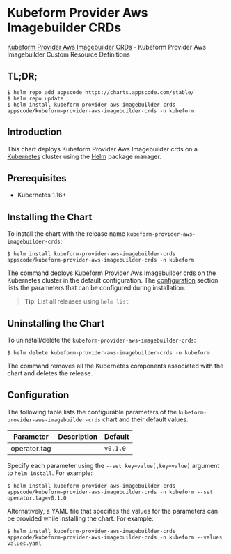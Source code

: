 # Kubeform Provider Aws Imagebuilder CRDs

[Kubeform Provider Aws Imagebuilder CRDs](https://github.com/kubeform) - Kubeform Provider Aws Imagebuilder Custom Resource Definitions

## TL;DR;

```console
$ helm repo add appscode https://charts.appscode.com/stable/
$ helm repo update
$ helm install kubeform-provider-aws-imagebuilder-crds appscode/kubeform-provider-aws-imagebuilder-crds -n kubeform
```

## Introduction

This chart deploys Kubeform Provider Aws Imagebuilder crds on a [Kubernetes](http://kubernetes.io) cluster using the [Helm](https://helm.sh) package manager.

## Prerequisites

- Kubernetes 1.16+

## Installing the Chart

To install the chart with the release name `kubeform-provider-aws-imagebuilder-crds`:

```console
$ helm install kubeform-provider-aws-imagebuilder-crds appscode/kubeform-provider-aws-imagebuilder-crds -n kubeform
```

The command deploys Kubeform Provider Aws Imagebuilder crds on the Kubernetes cluster in the default configuration. The [configuration](#configuration) section lists the parameters that can be configured during installation.

> **Tip**: List all releases using `helm list`

## Uninstalling the Chart

To uninstall/delete the `kubeform-provider-aws-imagebuilder-crds`:

```console
$ helm delete kubeform-provider-aws-imagebuilder-crds -n kubeform
```

The command removes all the Kubernetes components associated with the chart and deletes the release.

## Configuration

The following table lists the configurable parameters of the `kubeform-provider-aws-imagebuilder-crds` chart and their default values.

|  Parameter   | Description | Default  |
|--------------|-------------|----------|
| operator.tag |             | `v0.1.0` |


Specify each parameter using the `--set key=value[,key=value]` argument to `helm install`. For example:

```console
$ helm install kubeform-provider-aws-imagebuilder-crds appscode/kubeform-provider-aws-imagebuilder-crds -n kubeform --set operator.tag=v0.1.0
```

Alternatively, a YAML file that specifies the values for the parameters can be provided while
installing the chart. For example:

```console
$ helm install kubeform-provider-aws-imagebuilder-crds appscode/kubeform-provider-aws-imagebuilder-crds -n kubeform --values values.yaml
```
